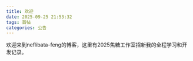 ```yaml
---
title: 欢迎
date: 2025-09-25 21:53:32
tags: 首帖
categories: 公告
---
```

欢迎来到neflibata-feng的博客，这里有2025焦糖工作室招新我的全程学习和开发记录。